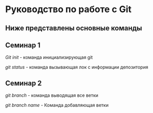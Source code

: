 # Руководство по работе с Git

## Ниже представлены основные команды

## Семинар 1
*Git init* - команда инициализирующая git

*git status* - команда вызывающая лок с информации депозитория 

## Семинар 2

*git branch* - команда выводящая все ветки

*git branch name* - Команда добавляющая ветки